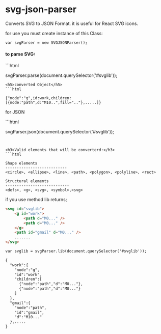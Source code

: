 # svg-json-parser
Converts SVG to JSON Format. it is useful for React SVG icons.

for use you must create instance of this Class:
```html
var svgParser = new SVGJSONParser();
```

<h4> to parse SVG: </h4>
```html

svgParser.parse(document.querySelector('#svglib'));

```
<h5>converted Object</h5>
```html

{"node":"g",id:work,children:[{node:"path",d:"M10..",fill=".."},.....]}

```

<p>for JSON </p>
```html

svgParser.json(document.querySelector('#svglib'));

```


<h3>Valid elements that will be converterd:</h3>
```html

Shape elements
---------------------------
<circle>, <ellipse>, <line>, <path>, <polygon>, <polyline>, <rect>

Structural elements
----------------------------
<defs>, <g>, <svg>, <symbol>,<svg>

```
if you use method lib returns;
```html
<svg id="svglib">
    <g id="work">
        <path d="M0..." />
        <path d="M0..." />
    </g>
    <path id="gmail" d="M0..." />
    .......
</svg>

var svglib = svgParser.lib(document.querySelector('#svglib'));

{  
  "work":{  
    "node":"g",
    "id":"work",
    "children":[  
      {"node":"path","d":"M0..."},
      {"node":"path","d":"M0..."}
    ]
  },
  "gmail":{  
    "node":"path",
    "id":"gmail",
    "d":"M10..."
  },.....
}
```
